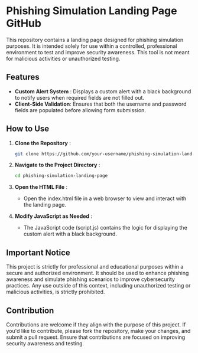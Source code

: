 # Phishing Simulation Landing Page GitHub

This repository contains a landing page designed for phishing simulation purposes. It is intended solely for use within a controlled, professional environment to test and improve security awareness. This tool is not meant for malicious activities or unauthorized testing.

## Features

- **Custom Alert System** : Displays a custom alert with a black background to notify users when required fields are not filled out.
- **Client-Side Validation**: Ensures that both the username and password fields are populated before allowing form submission.

## How to Use

1. **Clone the Repository** :
   ```bash
   git clone https://github.com/your-username/phishing-simulation-landing-page.git
   ```
2. **Navigate to the Project Directory** :
   ```bash
   cd phishing-simulation-landing-page
   ```
3. **Open the HTML File** :
   - Open the index.html file in a web browser to view and interact with the landing page.
     
4. **Modify JavaScript as Needed** :
   - The JavaScript code (script.js) contains the logic for displaying the custom alert with a black background.

## Important Notice
This project is strictly for professional and educational purposes within a secure and authorized environment. It should be used to enhance phishing awareness and simulate phishing scenarios to improve cybersecurity practices. Any use outside of this context, including unauthorized testing or malicious activities, is strictly prohibited.

## Contribution
Contributions are welcome if they align with the purpose of this project. If you'd like to contribute, please fork the repository, make your changes, and submit a pull request. Ensure that contributions are focused on improving security awareness and testing.
